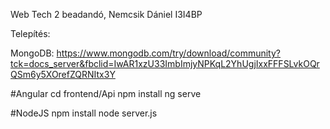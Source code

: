 Web Tech 2 beadandó, Nemcsik Dániel I3I4BP

Telepítés:

MongoDB:
https://www.mongodb.com/try/download/community?tck=docs_server&fbclid=IwAR1xzU33ImbImjyNPKqL2YhUgjIxxFFFSLvkOQrQSm6y5XOrefZQRNItx3Y

#Angular
cd frontend/Api
npm install
ng serve

#NodeJS
npm install
node server.js





